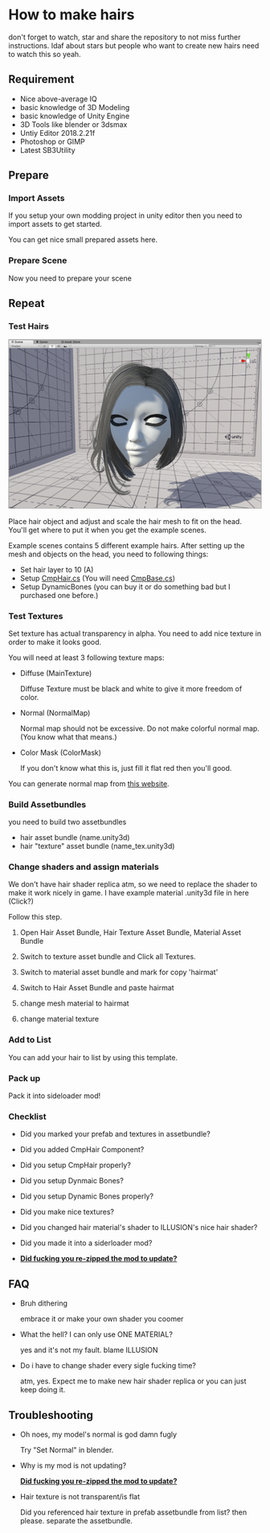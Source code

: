 # How to make hairs

don't forget to watch, star and share the repository to not miss further instructions. Idaf about stars but people who want to create new hairs need to watch this so yeah.

## Requirement
- Nice above-average IQ
- basic knowledge of 3D Modeling
- basic knowledge of Unity Engine
- 3D Tools like blender or 3dsmax
- Untiy Editor 2018.2.21f
- Photoshop or GIMP
- Latest SB3Utility 

## Prepare

### Import Assets

If you setup your own modding project in unity editor then you need to import assets to get started. 

You can get nice small prepared assets here.

### Prepare Scene

Now you need to prepare your scene

## Repeat

### Test Hairs

![image-20191203003152198](img/image-20191203003152198.png)

Place hair object and adjust and scale the hair mesh to fit on the head. You'll get where to put it when you get the example scenes.

Example scenes contains 5 different example hairs. After setting up the mesh and objects on the head, you need to following things:

- Set hair layer to 10 (A)
- Setup [CmpHair.cs](https://raw.githubusercontent.com/hooh-hooah/AI_Tips/master/files/CmpHair.cs) (You will need [CmpBase.cs](https://raw.githubusercontent.com/hooh-hooah/AI_Tips/master/files/CmpBase.cs))
- Setup DynamicBones (you can buy it or do something bad but I purchased one before.)

### Test Textures

Set texture has actual transparency in alpha. You need to add nice texture in order to make it looks good. 

You will need at least 3 following texture maps:

- Diffuse (MainTexture)

  Diffuse Texture must be black and white to give it more freedom of color.

- Normal (NormalMap)

  Normal map should not be excessive. Do not make colorful normal map. (You know what that means.)

- Color Mask (ColorMask)

  If you don't know what this is, just fill it flat red then you'll good.

You can generate normal map from [this website](https://cpetry.github.io/NormalMap-Online/).

### Build Assetbundles

you need to build two assetbundles

- hair asset bundle (name.unity3d)
- hair "texture" asset bundle (name_tex.unity3d)

### Change shaders and assign materials

We don't have hair shader replica atm, so we need to replace the shader to make it work nicely in game. I have example material .unity3d file in here (Click?)

Follow this step.

1. Open Hair Asset Bundle, Hair Texture Asset Bundle, Material Asset Bundle

2. Switch to texture asset bundle and Click all Textures.

3. Switch to material asset bundle and mark for copy 'hairmat'

4. Switch to Hair Asset Bundle and paste hairmat

5. change mesh material to hairmat

6. change material texture

### Add to List

You can add your hair to list by using this template.

### Pack up 

Pack it into sideloader mod!

### Checklist

- Did you marked your prefab and textures in assetbundle?
- Did you added CmpHair Component?
- Did you setup CmpHair properly?
- Did you setup Dynmaic Bones?
- Did you setup Dynamic Bones properly?
- Did you make nice textures?
- Did you changed hair material's shader to ILLUSION's nice hair shader?
- Did you made it into a siderloader mod?

- <u>**Did fucking you re-zipped the mod to update?**</u>

## FAQ

- Bruh dithering
  
  embrace it or make your own shader you coomer
  
- What the hell? I can only use ONE MATERIAL?

  yes and it's not my fault. blame ILLUSION
  
- Do i have to change shader every sigle fucking time?

  atm, yes. Expect me to make new hair shader replica or you can just keep doing it.

## Troubleshooting

- Oh noes, my model's normal is god damn fugly

  Try "Set Normal" in blender.

- Why is my mod is not updating?

  <u>**Did fucking you re-zipped the mod to update?**</u>
  
- Hair texture is not transparent/is flat

  Did you referenced hair texture in prefab assetbundle from list? then please. separate the assetbundle.
